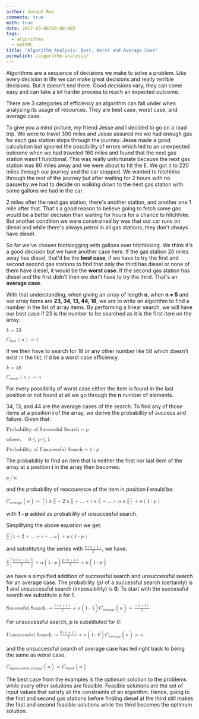```yaml
---
author: Joseph Rex
comments: true
math: true
date: 2017-03-06T00:00:00Z
tags:
  - algorithms
  - mathML
title: 'Algorithm Analysis: Best, Worst and Average Case'
permalink: /algorithm-analysis/
---
```


Algorithms are a sequence of decisions we make to solve a problem. Like every decision in life we can make great decisions and really terrible decisions. But it doesn't end there. Good decisions vary, they can come easy and can take a lot harder process to reach an expected outcome.
<!--more-->
There are 3 categories of efficiency an algorithm can fall under when analyzing its usage of resources. They are best case, worst case, and average case.

To give you a mind picture, my friend Jesse and I decided to go on a road trip. We were to travel 300 miles and Jesse assured me we had enough gas for each gas station stops through the journey. Jesse made a good calculation but ignored the possibility of errors which led to an unexpected outcome when we had traveled 160 miles and found that the next gas station wasn't functional. This was really unfortunate because the next gas station was 80 miles away and we were about to hit the E. We got it to 220 miles through our journey and the car stopped. We wanted to hitchhike through the rest of the journey but after waiting for 2 hours with no passerby we had to decide on walking down to the next gas station with some gallons we had in the car.

2 miles after the next gas station, there's another station, and another one 1 mile after that. That's a good reason to believe going to fetch some gas would be a better decision than waiting for hours for a chance to hitchhike. But another condition we were constrained by was that our car runs on diesel and while there's always petrol in all gas stations, they don't always have diesel.

So far we've chosen footslogging with gallons over hitchhiking. We think it's a good decision but we have another case here. If the gas station 20 miles away has diesel, that'd be the **best case**, if we have to try the first and second second gas stations to find that only the third has diesel or none of them have diesel, it would be the **worst case**. If the second gas station has diesel and the first didn't then we don't have to try the third. That's an **average case**.

With that understanding, when giving an array of length **n**, when **n = 5** and our array items are **23, 34, 13, 44, 18**, we are to write an algorithm to find a number in the list of array items. By performing a linear search, we will have our best case if 23 is the number to be searched as it is the first item on the array.

<math xmlns="http://www.w3.org/1998/Math/MathML">
  <semantics>
    <mrow>
      <mi>k</mi>
      <mo>=</mo>
      <mn>23</mn>
    </mrow>
  </semantics>
</math>

<p>
<math xmlns="http://www.w3.org/1998/Math/MathML">
  <semantics>
    <mrow>
      <msub>
        <mi>C</mi>
        <mi>best</mi>
      </msub>
      <mo>(</mo>
      <mi>n</mi>
      <mo>)</mo>
      <mo>=</mo>
      <mn>1</mn>
    </mrow>
  </semantics>
</math>
</p>

If we then have to search for 18 or any other number like 58 which doesn't exist in the list, it'd be a worst case efficiency.

<p>
<math xmlns="http://www.w3.org/1998/Math/MathML">
  <semantics>
    <mrow>
      <mi>k</mi>
      <mo>=</mo>
      <mn>18</mn>
    </mrow>
  </semantics>
</math>
</p>

<math>
  <semantics>
    <mrow>
      <msub>
        <mi>C</mi>
        <mi>worst</mi>
      </msub>
      <mo>(</mo>
      <mi>n</mi>
      <mo>)</mo>
      <mo>=</mo>
      <mi>n</mi>
    </mrow>
  </semantics>
</math>

For every possibility of worst case either the item is found in the last position or not found at all we go through the **n** number of elements.

34, 13, and 44 are the average cases of the search. To find any of those items at a position **i** of the array, we derive the probability of success and failure. Given that:

<math>
  <semantics>
    <mrow>
      <mtext>Probability of Successful Search</mtext>
      <mo>=</mo>
      <mi>p</mi>
    </mrow>
  </semantics>
</math>

<p>
<math>
  <semantics>
    <mrow>
      <mtext>where,</mtext>
      <mspace width="20px"></mspace>
      <mn>0</mn>
      <mo>&le;</mo>
      <mi>p</mi>
      <mo>&le;</mo>
      <mn>1</mn>
    </mrow>
  </semantics>
</math>
</p>

<p>
<math>
  <semantics>
    <mrow>
      <mtext>Probability of Unsucessful Search</mtext>
      <mo>=</mo>
      <mn>1</mn>
      <mo>-</mo>
      <mi>p</mi>
    </mrow>
  </semantics>
</math>
</p>

The probability to find an item that is neither the first nor last item of the array at a position **i** in the array then becomes:

<math>
  <semantics>
    <mrow>
      <mi>p</mi>
      <mo>/</mo>
      <mi>n</mi>
    </mrow>
  </semantics>
</math>

and the probability of reoccurence of the item in position **i** would be:

<math>
  <semantics>
    <mrow>
      <msub>
        <mi>C</mi>
        <mi>average</mi>
      </msub>
      <mo>(</mo>
      <mi>n</mi>
      <mo>)</mo>
      <mo>=</mo>
      <mrow>
        <mo>[</mo>
          <mrow>
            <mn>1</mn>
            <mo>x</mo>
            <mfrac>
              <mi>p</mi>
              <mi>n</mi>
            </mfrac>
            <mo>+</mo>
            <mn>2</mn>
            <mo>x</mo>
            <mfrac>
              <mi>p</mi>
              <mi>n</mi>
            </mfrac>
            <mo>+</mo>
            <mi>&hellip;</mi>
            <mo>+</mo>
            <mi>i</mi>
            <mo>x</mo>
            <mfrac>
              <mi>p</mi>
              <mi>n</mi>
            </mfrac>
            <mo>+</mo>
            <mi>&hellip;</mi>
            <mo>+</mo>
            <mi>n</mi>
            <mo>x</mo>
            <mfrac>
              <mi>p</mi>
              <mi>n</mi>
            </mfrac>
          </mrow>
        <mo>]</mo>
        <mo>+</mo>
        <mi>n</mi>
        <mo>(</mo>
        <mi>1</mi>
        <mo>-</mo>
        <mi>p</mi>
        <mo>)</mo>
      </mrow>
    </mrow>
  </semantics>
</math>

with **1 - p** added as probability of unsuccesful search.

Simplifying the above equation we get:

<math>
  <semantics>
    <mrow>
      <mfrac>
        <mi>p</mi>
        <mi>n</mi>
      </mfrac>
      <mo>[</mo>
        <mi>1</mi>
        <mo>+</mo>
        <mi>2</mi>
        <mo>+</mo>
        <mi>&hellip;</mi>
        <mo>+</mo>
        <mi>i</mi>
        <mo>+</mo>
        <mi>&hellip;</mi>
        <mi>n</mi>
      <mo>]</mo>
      <mo>+</mo>
      <mi>n</mi>
      <mo>(</mo>
      <mn>1</mn>
      <mo>-</mo>
      <mi>p</mi>
      <mo>)</mo>
    </mrow>
  </semantics>
</math>

and substituting the series with <math display="inline"><mfrac><mrow><mi>n</mi><mo>(</mo><mi>n</mi><mo>+</mo><mn>1</mn><mo>)</mo></mrow><mn>2</mn></mfrac></math>, we have:

<math>
  <semantics>
    <mrow>
      <mfrac>
        <mi>p</mi>
        <mi>n</mi>
      </mfrac>
      <mo>[</mo>
      <mfrac>
        <mrow>
          <mi>n</mi>
          <mo>(</mo>
          <mi>n</mi>
          <mo>+</mo>
          <mn>1</mn>
          <mo>)</mo>
        </mrow>
        <mn>2</mn>
      </mfrac>
      <mo>]</mo>
      <mo>+</mo>
      <mi>n</mi>
      <mo>(</mo>
      <mn>1</mn>
      <mo>-</mo>
      <mi>p</mi>
      <mo>)</mo>
      <mspace linebreak="newline"></mspace>
      <mfrac>
        <mrow>
          <mi>p</mi>
          <mo>(</mo>
          <mi>n</mi>
          <mo>+</mo>
          <mn>1</mn>
          <mo>)</mo>
        </mrow>
        <mn>2</mn>
      </mfrac>
      <mo>+</mo>
      <mi>n</mi>
      <mo>(</mo>
      <mn>1</mn>
      <mo>-</mo>
      <mi>p</mi>
      <mo>)</mo>
    </mrow>
  </semantics>
</math>

we have a simplified addition of successful search and unsuccessful search for an average case. The probability *(p)* of a successful search (certainty) is **1** and unsuccessful search (impossibility) is **0**. To start with the successful search we substitute p for 1.

<math>
  <semantics>
    <mrow>
      <mtext>Successful Search</mtext>
      <mo>&rarr;</mo>
      <mfrac>
        <mrow>
          <mn>1</mn>
          <mo>(</mo>
          <mi>n</mi>
          <mo>+</mo>
          <mn>1</mn>
          <mo>)</mo>
        </mrow>
        <mn>2</mn>
      </mfrac>
      <mo>+</mo>
      <mi>n</mi>
      <mo>(</mo>
      <mn>1</mn>
      <mo>-</mo>
      <mn>1</mn>
      <mo>)</mo>
      <mspace linebreak="newline"></mspace>
      <msub>
        <mi>C</mi>
        <mi>average</mi>
      </msub>
      <mo>(</mo>
      <mi>n</mi>
      <mo>)</mo>
      <mo>=</mo>
      <mfrac>
        <mrow>
          <mo>(</mo>
          <mi>n</mi>
          <mo>+</mo>
          <mn>1</mn>
          <mo>)</mo>
        </mrow>
        <mn>2</mn>
      </mfrac>
    </mrow>
  </semantics>
</math>

For unsuccessful search, p is substituted for 0:

<math>
  <semantics>
    <mrow>
      <mtext>Unsuccessful Search</mtext>
      <mo>&rarr;</mo>
      <mfrac>
        <mrow>
          <mn>0</mn>
          <mo>(</mo>
          <mi>n</mi>
          <mo>+</mo>
          <mn>1</mn>
          <mo>)</mo>
        </mrow>
        <mn>2</mn>
      </mfrac>
      <mo>+</mo>
      <mi>n</mi>
      <mo>(</mo>
      <mn>1</mn>
      <mo>-</mo>
      <mn>0</mn>
      <mo>)</mo>
      <mspace linebreak="newline"></mspace>
      <msub>
        <mi>C</mi>
        <mi>average</mi>
      </msub>
      <mo>(</mo>
      <mi>n</mi>
      <mo>)</mo>
      <mo>=</mo>
      <mi>n</mi>
    </mrow>
  </semantics>
</math>

and the unsuccessful search of average case has led right back to being the same as worst case.

<math>
  <semantics>
    <mrow>
      <msub>
        <mi>C</mi>
        <mi>unsuccessful average</mi>
      </msub>
      <mo>(</mo>
      <mi>n</mi>
      <mo>)</mo>
      <mo>=</mo>
      <msub>
        <mi>C</mi>
        <mi>worst</mi>
      </msub>
      <mo>(</mo>
      <mi>n</mi>
      <mo>)</mo>
    </mrow>
  </semantics>
</math>

The best case from the examples is the optimum solution to the problems while every other solutions are feasible. Feasible solutions are the set of input values that satisfy all the constraints of an algorithm. Hence, going to the first and second gas stations before finding diesel at the third still makes the first and second feasible solutions while the third becomes the optimum solution.
